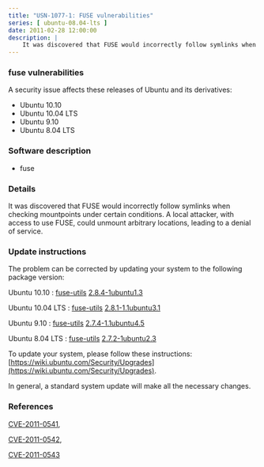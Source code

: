 ```yaml
---
title: "USN-1077-1: FUSE vulnerabilities"
series: [ ubuntu-08.04-lts ]
date: 2011-02-28 12:00:00
description: |
    It was discovered that FUSE would incorrectly follow symlinks when checking mountpoints under certain conditions. A local attacker, with access to use FUSE, could unmount arbitrary locations, leading to a denial of service. 
--- 
```

 
### fuse vulnerabilities

A security issue affects these releases of Ubuntu and its derivatives:

* Ubuntu 10.10
* Ubuntu 10.04 LTS
* Ubuntu 9.10
* Ubuntu 8.04 LTS

### Software description

* fuse 

### Details

It was discovered that FUSE would incorrectly follow symlinks when checking mountpoints under certain conditions. A local attacker, with access to use FUSE, could unmount arbitrary locations, leading to a denial of service. 

### Update instructions

The problem can be corrected by updating your system to the following package version:

Ubuntu 10.10
 : [fuse-utils](https://launchpad.net/ubuntu/+source/fuse) <span> [2.8.4-1ubuntu1.3](https://launchpad.net/ubuntu/+source/fuse/2.8.4-1ubuntu1.3) </span> 

Ubuntu 10.04 LTS
 : [fuse-utils](https://launchpad.net/ubuntu/+source/fuse) <span> [2.8.1-1.1ubuntu3.1](https://launchpad.net/ubuntu/+source/fuse/2.8.1-1.1ubuntu3.1) </span> 

Ubuntu 9.10
 : [fuse-utils](https://launchpad.net/ubuntu/+source/fuse) <span> [2.7.4-1.1ubuntu4.5](https://launchpad.net/ubuntu/+source/fuse/2.7.4-1.1ubuntu4.5) </span> 

Ubuntu 8.04 LTS
 : [fuse-utils](https://launchpad.net/ubuntu/+source/fuse) <span> [2.7.2-1ubuntu2.3](https://launchpad.net/ubuntu/+source/fuse/2.7.2-1ubuntu2.3) </span> 

To update your system, please follow these instructions: [https://wiki.ubuntu.com/Security/Upgrades](https://wiki.ubuntu.com/Security/Upgrades).

In general, a standard system update will make all the necessary changes. 

### References

 [CVE-2011-0541](http://people.ubuntu.com/~ubuntu-security/cve/CVE-2011-0541), 

 [CVE-2011-0542](http://people.ubuntu.com/~ubuntu-security/cve/CVE-2011-0542), 

 [CVE-2011-0543](http://people.ubuntu.com/~ubuntu-security/cve/CVE-2011-0543)
 
